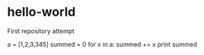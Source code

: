 # hello-world
First repository attempt

a = [1,2,3,345]
summed = 0
for x in a:
  summed += x
print summed

